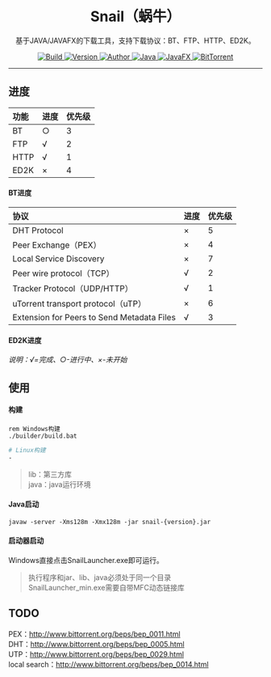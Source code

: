 <h1 align="center">Snail（蜗牛）</h1>

<p align="center">
基于JAVA/JAVAFX的下载工具，支持下载协议：BT、FTP、HTTP、ED2K。
</p>

<p align="center">
	<a href="#">
		<img alt="Build" src="https://img.shields.io/badge/Build-passing-success.svg?style=flat-square" />
	</a>
	<a href="#">
		<img alt="Version" src="https://img.shields.io/badge/Version-1.0.0-blue.svg?style=flat-square" />
	</a>
	<a href="https://www.acgist.com">
		<img alt="Author" src="https://img.shields.io/badge/Author-acgist-red.svg?style=flat-square" />
	</a>
	<a href="#">
		<img alt="Java" src="https://img.shields.io/badge/Java-11-yellow.svg?style=flat-square" />
	</a>
	<a href="#">
		<img alt="JavaFX" src="https://img.shields.io/badge/JavaFX-12-green.svg?style=flat-square" />
	</a>
	<a href="https://www.bittorrent.org/beps/bep_0000.html">
		<img alt="BitTorrent" src="https://img.shields.io/badge/BitTorrent-BEP-orange.svg?style=flat-square" />
	</a>
</p>

----

## 进度
|功能|进度|优先级|
|:-|:-|:-|
|BT|○|3|
|FTP|√|2|
|HTTP|√|1|
|ED2K|×|4|

#### BT进度
|协议|进度|优先级|
|:-|:-|:-|
|DHT Protocol|×|5|
|Peer Exchange（PEX）|×|4|
|Local Service Discovery|×|7|
|Peer wire protocol（TCP）|√|2|
|Tracker Protocol（UDP/HTTP）|√|1|
|uTorrent transport protocol（uTP）|×|6|
|Extension for Peers to Send Metadata Files|√|3|

#### ED2K进度

*说明：√=完成、○-进行中、×-未开始*

## 使用

#### 构建
```dos
rem Windows构建
./builder/build.bat
```
```bash
# Linux构建
-
```

> lib：第三方库   
> java：java运行环境

#### Java启动
```
javaw -server -Xms128m -Xmx128m -jar snail-{version}.jar
```

#### 启动器启动
Windows直接点击SnailLauncher.exe即可运行。
> 执行程序和jar、lib、java必须处于同一个目录   
> SnailLauncher_min.exe需要自带MFC动态链接库

## TODO
PEX：http://www.bittorrent.org/beps/bep_0011.html   
DHT：http://www.bittorrent.org/beps/bep_0005.html   
UTP：http://www.bittorrent.org/beps/bep_0029.html   
local search：http://www.bittorrent.org/beps/bep_0014.html   
